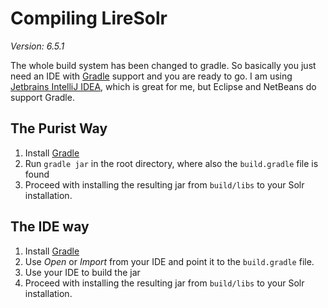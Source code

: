 # Compiling LireSolr
*Version: 6.5.1*

The whole build system has been changed to gradle. So basically you just need an IDE with [Gradle](https://gradle.org/) support and you are ready to go. I am using [Jetbrains IntelliJ IDEA](https://www.jetbrains.com/idea/), which is great for me, but Eclipse and NetBeans do support Gradle. 

## The Purist Way 
1. Install [Gradle](https://gradle.org/)
2. Run `gradle jar` in the root directory, where also the `build.gradle` file is found
3. Proceed with installing the resulting jar from `build/libs` to your Solr installation.

## The IDE way
1. Install [Gradle](https://gradle.org/)
2. Use *Open* or *Import* from your IDE and point it to the `build.gradle` file.
3. Use your IDE to build the jar
4. Proceed with installing the resulting jar from `build/libs` to your Solr installation.
